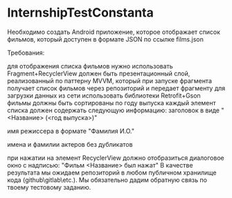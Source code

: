 # InternshipTestConstanta

Необходимо создать Android приложение, которое отображает список фильмов, который доступен в формате JSON по ссылке films.json

Требования:

для отображения списка фильмов нужно использовать Fragment+RecyclerView
должен быть презентационный слой, реализованный по паттерну MVVM, который при запуске фрагмента получает список фильмов через репозиторий и передает фрагменту
для загрузки данных из сети использовать библиотеки Retrofit+Gson
фильмы должны быть сортированы по году выпуска
каждый элемент списка должен содержать следующую информацию:
заголовок в виде "<Название> (<год выпуска>)"

имя режиссера в формате "Фамилия И.О."

имена и фамилии актеров без дубликатов

при нажатии на элемент RecyclerView должно отобразиться диалоговое окно с надписью: "Фильм <Название> был нажат"
В качестве результата мы ожидаем репозиторий в любом публичном хранилище кода (github\gitlab\etc.). Мы обязательно дадим обратную связь по твоему тестовому заданию.
